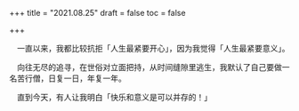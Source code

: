 +++
title = "2021.08.25"
draft = false
toc = false

+++



&emsp;一直以来，我都比较抗拒「人生最紧要开心」，因为我觉得「人生最紧要意义」。

&emsp;向往无尽的追寻，在世俗对立面把持，从时间缝隙里逃生，我默认了自己要做一名苦行僧，日复一日，年复一年。

&emsp;直到今天，有人让我明白「快乐和意义是可以并存的！」

